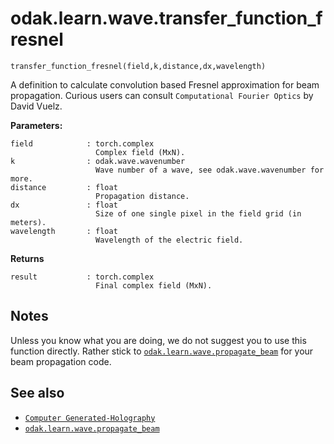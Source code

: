 # odak.learn.wave.transfer_function_fresnel

`transfer_function_fresnel(field,k,distance,dx,wavelength)`

A definition to calculate convolution based Fresnel approximation for beam propagation.
Curious users can consult `Computational Fourier Optics` by David Vuelz.

**Parameters:**

    field            : torch.complex
                       Complex field (MxN).
    k                : odak.wave.wavenumber
                       Wave number of a wave, see odak.wave.wavenumber for more.
    distance         : float
                       Propagation distance.
    dx               : float
                       Size of one single pixel in the field grid (in meters).
    wavelength       : float
                       Wavelength of the electric field.

                       
**Returns**

    result           : torch.complex
                       Final complex field (MxN).

## Notes

Unless you know what you are doing, we do not suggest you to use this function directly. Rather stick to [`odak.learn.wave.propagate_beam`](propagate_beam.md) for  your beam propagation code. 

## See also

* [`Computer Generated-Holography`](../../../cgh.md)
* [`odak.learn.wave.propagate_beam`](propagate_beam.md)
